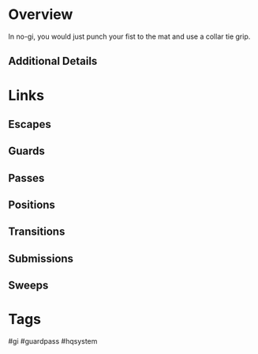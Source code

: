 # Overview
In no-gi, you would just punch your fist to the mat and use a collar tie grip.

## Additional Details

# Links

## Escapes

## Guards

## Passes

## Positions

## Transitions

## Submissions

## Sweeps

# Tags
#gi #guardpass #hqsystem 